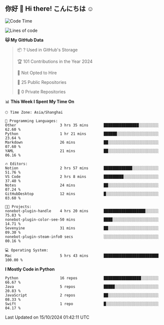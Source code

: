 ## 你好 👋 Hi there! こんにちは ☺️

<!--START_SECTION:waka-->
![Code Time](http://img.shields.io/badge/Code%20Time-20%20hrs%2013%20mins-blue)

![Lines of code](https://img.shields.io/badge/From%20Hello%20World%20I%27ve%20Written-8.5%20thousand%20lines%20of%20code-blue)

**🐱 My GitHub Data** 

> 📦 ? Used in GitHub's Storage 
 > 
> 🏆 101 Contributions in the Year 2024
 > 
> 🚫 Not Opted to Hire
 > 
> 📜 25 Public Repositories 
 > 
> 🔑 0 Private Repositories 
 > 
📊 **This Week I Spent My Time On** 

```text
🕑︎ Time Zone: Asia/Shanghai

💬 Programming Languages: 
Other                    3 hrs 35 mins       ████████████████░░░░░░░░░   62.60 % 
Python                   1 hr 21 mins        ██████░░░░░░░░░░░░░░░░░░░   23.64 % 
Markdown                 26 mins             ██░░░░░░░░░░░░░░░░░░░░░░░   07.60 % 
YAML                     21 mins             ██░░░░░░░░░░░░░░░░░░░░░░░   06.16 % 

🔥 Editors: 
Notion                   2 hrs 57 mins       █████████████░░░░░░░░░░░░   51.76 % 
VS Code                  2 hrs 8 mins        █████████░░░░░░░░░░░░░░░░   37.40 % 
Notes                    24 mins             ██░░░░░░░░░░░░░░░░░░░░░░░   07.24 % 
GitHubDesktop            12 mins             █░░░░░░░░░░░░░░░░░░░░░░░░   03.60 % 

🐱‍💻 Projects: 
nonebot-plugin-handle    4 hrs 20 mins       ███████████████████░░░░░░   75.83 % 
nonebot-plugin-color-see-50 mins             ████░░░░░░░░░░░░░░░░░░░░░   14.71 % 
Sevenyine                31 mins             ██░░░░░░░░░░░░░░░░░░░░░░░   09.30 % 
nonebot-plugin-steam-info0 secs              ░░░░░░░░░░░░░░░░░░░░░░░░░   00.16 % 

💻 Operating System: 
Mac                      5 hrs 43 mins       █████████████████████████   100.00 % 
```

**I Mostly Code in Python** 

```text
Python                   16 repos            █████████████████░░░░░░░░   66.67 % 
Java                     5 repos             █████░░░░░░░░░░░░░░░░░░░░   20.83 % 
JavaScript               2 repos             ██░░░░░░░░░░░░░░░░░░░░░░░   08.33 % 
Swift                    1 repo              █░░░░░░░░░░░░░░░░░░░░░░░░   04.17 % 
```




 Last Updated on 15/10/2024 01:42:11 UTC
<!--END_SECTION:waka-->